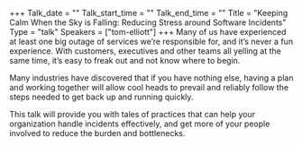 +++
Talk_date = ""
Talk_start_time = ""
Talk_end_time = ""
Title = "Keeping Calm When the Sky is Falling: Reducing Stress around Software Incidents"
Type = "talk"
Speakers = ["tom-elliott"]
+++
Many of us have experienced at least one big outage of services we’re responsible for, and it’s never a fun experience. With customers, executives and other teams all yelling at the same time, it’s easy to freak out and not know where to begin.

Many industries have discovered that if you have nothing else, having a plan and working together will allow cool heads to prevail and reliably follow the steps needed to get back up and running quickly.

This talk will provide you with tales of practices that can help your organization handle incidents effectively, and get more of your people involved to reduce the burden and bottlenecks.
